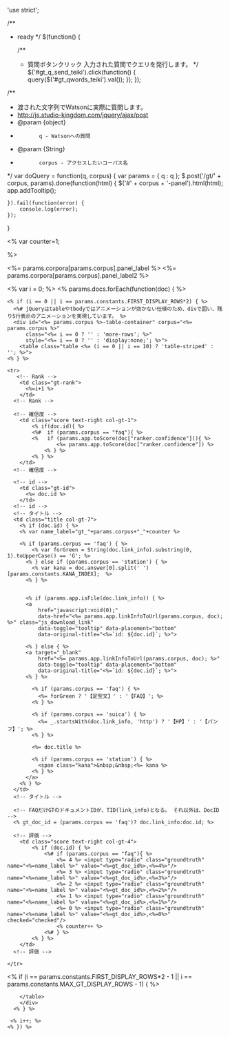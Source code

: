 'use strict';

/**
 * ready
 */
$(function() {

	/**
	 * 質問ボタンクリック 入力された質問でクエリを発行します。
	 */
	$('#gt_q_send_teiki').click(function() {
		query($('#gt_qwords_teiki').val());
	});
});

/**
 * 渡された文字列でWatsonに実際に質問します。
 * http://js.studio-kingdom.com/jquery/ajax/post
 * @param {object}
 *            q - Watsonへの質問
 * @param {String}
 *            corpus - アクセスしたいコーパス名
 */
var doQuery = function(q, corpus) {
	var params = {
		q : q
	};
	$.post('/gt/' + corpus, params).done(function(html) {
		$('#' + corpus + '-panel').html(html);
		app.addTooltip(); 

	}).fail(function(error) {
		console.log(error);
	});
}







<%
var counter=1;

%>
<div class="panel panel-default" corpus="<%= params.corpus %>">

  <!-- パネルヘッダ -->
  <div class="panel-heading" corpus="<%= params.corpus %>">
    <span class="<%= params.corpora[params.corpus].glyphicon %>"></span>
    <%= params.corpora[params.corpus].panel_label %>
    <span class="relavance_label"><%= params.corpora[params.corpus].panel_label2 %></span>
  </div>
  <!-- パネルヘッダ -->

  <!-- リスト -->
  <% var i = 0; %>
  <% params.docs.forEach(function(doc) { %>

    <% if (i == 0 || i == params.constants.FIRST_DISPLAY_ROWS*2) { %>
      <%# jQueryはtableやtbodyではアニメーションが効かない仕様のため、divで囲い、残り5行表示のアニメーションを実現しています。 %>
      <div id="<%= params.corpus %>-table-container" corpus="<%= params.corpus %>"
          class="<%= i == 0 ? '' : 'more-rows'; %>"
          style="<%= i == 0 ? '' : 'display:none;'; %>">
        <table class="table <%= (i == 0 || i == 10) ? 'table-striped' : ''; %>">
    <% } %>

    <tr>
       <!-- Rank -->
        <td class="gt-rank">
          <%=i+1 %>
        </td>
      <!-- Rank -->

      <!-- 確信度 -->
        <td class="score text-right col-gt-1">
            <% if(doc.id){ %>
            <%#	 if (params.corpus == "faq"){ %>
            <%	 if (params.app.toScore(doc["ranker.confidence"])){ %>
            		<%= params.app.toScore(doc["ranker.confidence"]) %>
            	<% } %>
            <% } %>
        </td>
      <!-- 確信度 -->

      <!-- id -->
        <td class="gt-id">
          <%= doc.id %>
        </td>
      <!-- id -->
      <!-- タイトル -->
      <td class="title col-gt-7">
        <% if (doc.id) { %>
        <% var name_label="gt_"+params.corpus+"_"+counter %>

        <% if (params.corpus == 'faq') { %>
            <% var forGreen = String(doc.link_info).substring(0, 1).toUpperCase() == 'G'; %>
          <% } else if (params.corpus == 'station') { %>
            <% var kana = doc.answer[0].split(' ')[params.constants.KANA_INDEX];  %>
          <% } %>


          <% if (params.app.isFile(doc.link_info)) { %>
          <a 
              href="javascript:void(0);" 
              data-href="<%= params.app.linkInfoToUrl(params.corpus, doc); %>" class="js_download_link"
              data-toggle="tooltip" data-placement="bottom"
              data-original-title="<%=`id: ${doc.id}`; %>">

          <% } else { %>
          <a target="_blank"
              href="<%= params.app.linkInfoToUrl(params.corpus, doc); %>"
              data-toggle="tooltip" data-placement="bottom"
              data-original-title="<%=`id: ${doc.id}`; %>">
          <% } %>

            <% if (params.corpus == 'faq') { %>
              <%= forGreen ? '【定型文】' : '【FAQ】'; %>
            <% } %>

            <% if (params.corpus == 'suica') { %>
              <%= _.startsWith(doc.link_info, 'http') ? '【HP】' : '【パンフ】'; %>
            <% } %>

            <%= doc.title %>

            <% if (params.corpus == 'station') { %>
              <span class="kana">&nbsp;&nbsp;<%= kana %>
            <% } %>
          </a>
        <% } %>
      </td>
      <!-- タイトル -->

      <!-- FAQだけGTのドキュメントIDが、TID(link_info)となる。 それ以外は、DocID -->
      <% gt_doc_id = (params.corpus == 'faq')? doc.link_info:doc.id; %>

      <!-- 評価 -->
        <td class="score text-right col-gt-4">
            <% if (doc.id) { %>
            	<%# if (params.corpus == "faq"){ %>
            		<%= 4 %> <input type="radio" class="groundtruth" name="<%=name_label %>" value="<%=gt_doc_id%>,<%=4%>"/>
            		<%= 3 %> <input type="radio" class="groundtruth" name="<%=name_label %>" value="<%=gt_doc_id%>,<%=3%>"/>
            		<%= 2 %> <input type="radio" class="groundtruth" name="<%=name_label %>" value="<%=gt_doc_id%>,<%=2%>"/>
            		<%= 1 %> <input type="radio" class="groundtruth" name="<%=name_label %>" value="<%=gt_doc_id%>,<%=1%>"/>
            		<%= 0 %> <input type="radio" class="groundtruth" name="<%=name_label %>" value="<%=gt_doc_id%>,<%=0%>" checked="checked"/>
            		<% counter++ %>
            	<%# } %>
            <% } %>
        </td>
      <!-- 評価 -->

    </tr>

<% if (i == params.constants.FIRST_DISPLAY_ROWS*2 - 1 || i == params.constants.MAX_GT_DISPLAY_ROWS - 1) { %>

        </table>
        </div>
      <% } %>

     <% i++; %>
    <% }) %>
  </table>
  <!-- リスト -->

  <!-- もっとみるボタン -->
  <div class="more-button-container">
    <button corpus="<%= params.corpus %>" type="button" class="btn btn-default more" style="display: none;" aria-label="Left Align">
        <span class="glyphicon glyphicon-chevron-down" aria-hidden="true"></span>
    </button>
  </div>
  <!-- もっとみるボタン -->
</div>